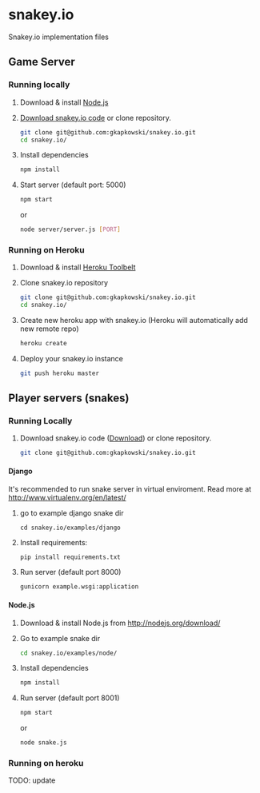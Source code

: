 # snakey.io


Snakey.io implementation files


## Game Server


### Running locally


1. Download & install [Node.js](http://nodejs.org/download/)
2. [Download snakey.io code](https://github.com/gkapkowski/snakey.io/archive/master.zip) or clone repository.

    ```bash
    git clone git@github.com:gkapkowski/snakey.io.git
    cd snakey.io/
    ```

3. Install dependencies

    ```bash
    npm install
    ```


4. Start server (default port: 5000)

    ```bash
    npm start
    ```

    or

    ```bash
    node server/server.js [PORT]
    ```


### Running on Heroku


1. Download & install [Heroku Toolbelt](https://toolbelt.heroku.com/)
2. Clone snakey.io repository

    ```bash
    git clone git@github.com:gkapkowski/snakey.io.git
    cd snakey.io/
    ```

3. Create new heroku app with snakey.io (Heroku will automatically add new remote repo)

    ```bash
    heroku create
    ```
    
4. Deploy your snakey.io instance

    ```bash
    git push heroku master
    ```


## Player servers (snakes)


### Running Locally


1. Download snakey.io code ([Download](https://github.com/gkapkowski/snakey.io/archive/master.zip)) or clone repository.

    ```bash
    git clone git@github.com:gkapkowski/snakey.io.git
    ```

#### Django


It's recommended to run snake server in virtual enviroment. Read more at http://www.virtualenv.org/en/latest/

1. go to example django snake dir

    ```
    cd snakey.io/examples/django
    ```

2. Install requirements:

    ```bash
    pip install requirements.txt
    ```

3. Run server (default port 8000)

    ```bash
    gunicorn example.wsgi:application
    ```
    

#### Node.js

1. Download & install Node.js from http://nodejs.org/download/
2. Go to example snake dir

    ```bash
    cd snakey.io/examples/node/
    ```

3. Install dependencies

    ```bash
    npm install
    ```
    
4. Run server (default port 8001)

    ```bash
    npm start
    ```
    
    or
    
    ```bash
    node snake.js
    ```

### Running on heroku


TODO: update
